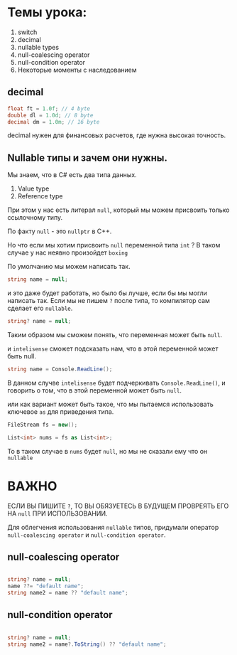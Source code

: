 ﻿# Темы урока: 
1. switch
2. decimal
3. nullable types
4. null-coalescing operator
5. null-condition operator
6. Некоторые моменты с наследованием

## decimal  

```csharp
float ft = 1.0f; // 4 byte
double dl = 1.0d; // 8 byte
decimal dm = 1.0m; // 16 byte
```

decimal нужен для финансовых расчетов, где нужна высокая точность.


## Nullable типы и зачем они нужны.
Мы знаем, что в C# есть два типа данных.
1. Value type
2. Reference type

При этом у нас есть литерал `null`, 
который мы можем присвоить только ссылочному типу.

По факту `null` - это `nullptr` в C++.

Но что если мы хотим присвоить `null` переменной типа `int` ?
В таком случае у нас неявно произойдет `boxing`

По умолчанию мы можем написать так.

```csharp
string name = null;
```

и это даже будет работать,
но было бы лучше, если бы мы могли написать так.
Если мы не пишем `?` после типа, то компилятор сам сделает его `nullable`.

```csharp
string? name = null;
```
Таким образом мы сможем понять, что переменная может быть `null`.

и `intelisense` сможет подсказать нам, что в этой переменной может быть null.

```csharp
string name = Console.ReadLine();
```

В данном случве `intelisense` будет подчеркивать `Console.ReadLine()`,
и говорить о том, что в этой переменной может быть `null`.

или как вариант может быть такое, что мы пытаемся 
использовать ключевое `as` для приведения типа.

```csharp
FileStream fs = new();

List<int> nums = fs as List<int>;
```
То в таком случае в `nums` будет `null`, но мы не сказали ему что он 
`nullable`

# ВАЖНО

ЕСЛИ ВЫ ПИШИТЕ `?`, ТО ВЫ ОБЯЗУЕТЕСЬ В БУДУЩЕМ ПРОВРЕЯТЬ ЕГО НА 
`null` ПРИ ИСПОЛЬЗОВАНИИ.

Для облегчения использования `nullable` типов,
придумали оператор `null-coalescing operator` и 
`null-condition operator`.


## null-coalescing operator

```csharp

string? name = null;
name ??= "default name";
string name2 = name ?? "default name";

```

## null-condition operator

```csharp

string? name = null;
string name2 = name?.ToString() ?? "default name";
```



